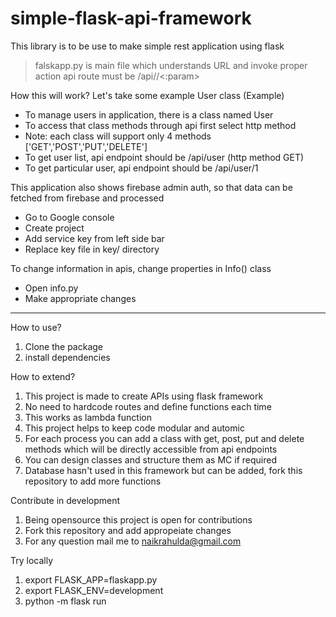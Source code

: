 # simple-flask-api-framework

This library is to be use to make simple rest application using flask

> falskapp.py is main file which understands URL and invoke proper action
> api route must be <host>/api/<classname>/<:param>

How this will work?
Let's take some example
User class (Example)
- To manage users in application, there is a class named User
- To access that class methods through api first select http method
- Note: each class will support only 4 methods ['GET','POST','PUT','DELETE']
- To get user list, api endpoint should be /api/user (http method GET)
- To get particular user, api endpoint should be /api/user/1

This application also shows firebase admin auth, so that data can be fetched from firebase and processed
- Go to Google console
- Create project
- Add service key from left side bar
- Replace key file in key/ directory

To change information in apis, change properties in Info() class
- Open info.py
- Make appropriate changes

----------------

How to use?
1. Clone the package
2. install dependencies

How to extend?
1. This project is made to create APIs using flask framework 
2. No need to hardcode routes and define functions each time
3. This works as lambda function
4. This project helps to keep code modular and automic
5. For each process you can add a class with get, post, put and delete methods which will be directly accessible from api endpoints
6. You can design classes and structure them as MC if required
7. Database hasn't used in this framework but can be added, fork this repository to add more functions

Contribute in development
1. Being opensource this project is open for contributions
2. Fork this repository and add appropeiate changes
3. For any question mail me to naikrahulda@gmail.com 

Try locally
1. export FLASK_APP=flaskapp.py
2. export FLASK_ENV=development
3. python -m flask run
